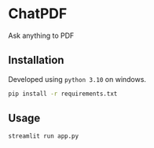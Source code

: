 # ChatPDF

Ask anything to PDF

## Installation

Developed using `python 3.10` on windows.

```bash
pip install -r requirements.txt
```

## Usage

```bash
streamlit run app.py
```
